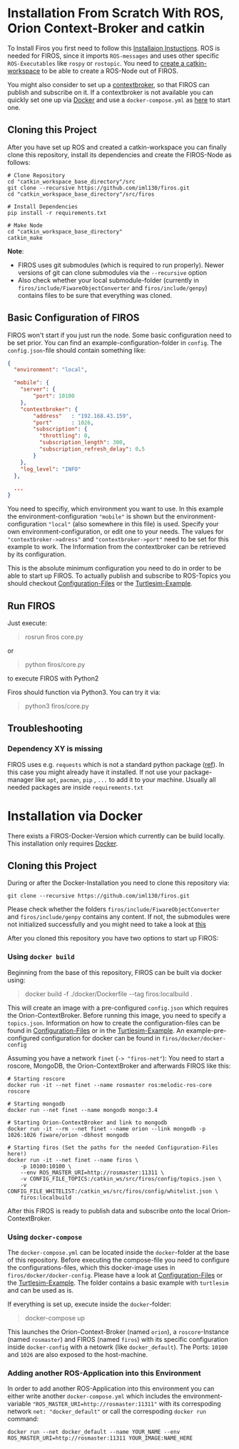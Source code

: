 # Installation From Scratch With ROS, Orion Context-Broker and catkin

To Install Firos you first need to follow this [Installaion Instuctions](http://wiki.ros.org/ROS/Installation). ROS is
needed for FIROS, since it imports `ROS-messages` and uses other specific `ROS-Executables` like `rospy` or `rostopic`.
You need to [create a catkin-workspace](http://wiki.ros.org/catkin/Tutorials/create_a_workspace) to be able to create a
ROS-Node out of FIROS.

You might also consider to set up a [contextbroker](https://fiware-orion.readthedocs.io/en/master/), so that FIROS can
publish and subscribe on it. If a contextbroker is not available you can quickly set one up via
[Docker](https://docs.docker.com/install/overview/) and use a `docker-compose.yml` as
[here](https://hub.docker.com/r/fiware/orion/) to start one.

## Cloning this Project

After you have set up ROS and created a catkin-workspace you can finally clone this repository, install its dependencies
and create the FIROS-Node as follows:

```shell
# Clone Repository
cd "catkin_workspace_base_directory"/src
git clone --recursive https://github.com/iml130/firos.git
cd "catkin_workspace_base_directory"/src/firos

# Install Dependencies
pip install -r requirements.txt

# Make Node
cd "catkin_workspace_base_directory"
catkin_make
```

**Note**:

-   FIROS uses git submodules (which is required to run properly). Newer versions of git can clone submodules via the
    `--recursive` option
-   Also check whether your local submodule-folder (currently in `firos/include/FiwareObjectConverter` and
    `firos/include/genpy`) contains files to be sure that everything was cloned.

## Basic Configuration of FIROS

FIROS won't start if you just run the node. Some basic configuration need to be set prior. You can find an
example-configuration-folder in `config`. The `config.json`-file should contain something like:

```json
{
  "environment": "local",

  "mobile": {
    "server": {
        "port": 10100
    },
    "contextbroker": {
        "address"   : "192.168.43.159",
        "port"      : 1026,
        "subscription": {
          "throttling": 0,
          "subscription_length": 300,
          "subscription_refresh_delay": 0.5
        }
    },
    "log_level": "INFO"
  },

  ...
}
```

You need to specifiy, which environment you want to use. In this example the environment-configuration `"mobile"` is
shown but the environment-configuration `"local"` (also somewhere in this file) is used. Specify your own
environment-configuration, or edit one to your needs. The values for `"contextbroker->adress"` and
`"contextbroker->port"` need to be set for this example to work. The Information from the contextbroker can be retrieved
by its configuration.

This is the absolute minimum configuration you need to do in order to be able to start up FIROS. To actually publish and
subscribe to ROS-Topics you should checkout [Configuration-Files](configuration-files.md) or the
[Turtlesim-Example](turtlesim-example.md).

## Run FIROS

Just execute:

> rosrun firos core.py

or

> python firos/core.py

to execute FIROS with Python2

Firos should function via Python3. You can try it via:

> python3 firos/core.py

## Troubleshooting

### Dependency XY is missing

FIROS uses e.g. `requests` which is not a standard python package
([ref](https://requests.readthedocs.io/en/master/dev/philosophy/#standard-library)). In this case you might already have
it installed. If not use your package-manager like `apt`, `pacman`, `pip` , `...` to add it to your machine. Usually all
needed packages are inside `requirements.txt`

# Installation via Docker

There exists a FIROS-Docker-Version which currently can be build locally. This installation only requires
[Docker](https://docs.docker.com/install/).

## Cloning this Project

During or after the Docker-Installation you need to clone this repository via:

```shell
git clone --recursive https://github.com/iml130/firos.git
```

Please check whether the folders `firos/include/FiwareObjectConverter` and `firos/include/genpy` contains any content.
If not, the submodules were not initialized successfully and you might need to take a look at
[this](https://git-scm.com/docs/git-submodule)

After you cloned this repository you have two options to start up FIROS:

### Using `docker build`

Beginning from the base of this repository, FIROS can be built via docker using:

> docker build -f ./docker/Dockerfile --tag firos:localbuild .

This will create an image with a pre-configured `config.json` which requires the Orion-ContextBroker. Before running
this image, you need to specify a `topics.json`. Information on how to create the configuration-files can be found in
[Configuration-Files](configuration-files.md) or in the [Turtlesim-Example](turtlesim-example.md). An
example-pre-configured configuration for docker can be found in `firos/docker/docker-config`

Assuming you have a network `finet` (`-> "firos-net"`): You need to start a roscore, MongoDB, the Orion-ContextBroker
and afterwards FIROS like this:

```shell
# Starting roscore
docker run -it --net finet --name rosmaster ros:melodic-ros-core roscore

# Starting mongodb
docker run --net finet --name mongodb mongo:3.4

# Starting Orion-ContextBroker and link to mongodb
docker run -it --rm --net finet --name orion --link mongodb -p 1026:1026 fiware/orion -dbhost mongodb

# Starting firos (Set the paths for the needed Configuration-Files here!)
docker run -it --net finet --name firos \
    -p 10100:10100 \
    --env ROS_MASTER_URI=http://rosmaster:11311 \
    -v CONFIG_FILE_TOPICS:/catkin_ws/src/firos/config/topics.json \
    -v CONFIG_FILE_WHITELIST:/catkin_ws/src/firos/config/whitelist.json \
    firos:localbuild
```

After this FIROS is ready to publish data and subscribe onto the local Orion-ContextBroker.

### Using `docker-compose`

The `docker-compose.yml` can be located inside the `docker`-folder at the base of this repository. Before executing the
compose-file you need to configure the configurations-files, which this docker-image uses in
`firos/docker/docker-config`. Please have a look at [Configuration-Files](configuration-files.md) or the
[Turtlesim-Example](turtlesim-example.md). The folder contains a basic example with `turtlesim` and can be used as is.

If everything is set up, execute inside the `docker`-folder:

> docker-compose up

This launches the Orion-Context-Broker (named `orion`), a `roscore`-Instance (named `rosmaster`) and FIROS (named
`firos`) with its specific configuration inside `docker-config` with a netowrk (like `docker_default`). The Ports:
`10100` and `1026` are also exposed to the host-machine.

### Adding another ROS-Application into this Environment

In order to add another ROS-Application into this environment you can either write another `docker-compose.yml` which
includes the environment-variable `"ROS_MASTER_URI=http://rosmaster:11311"` with its correspoding network
`net: "docker_default"` or call the correspoding `docker run` command:

```shell
docker run --net docker_default --name YOUR_NAME --env ROS_MASTER_URI=http://rosmaster:11311 YOUR_IMAGE:NAME_HERE
```
